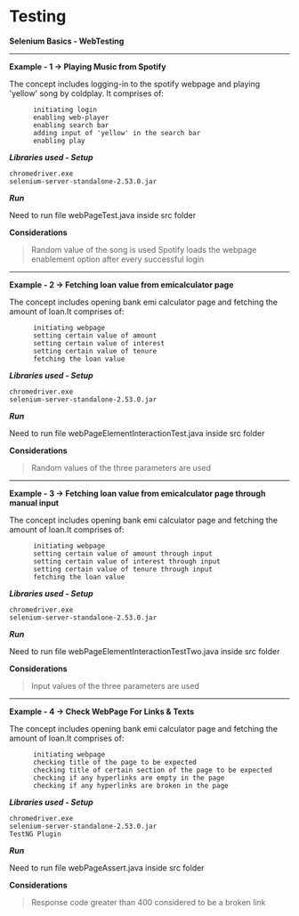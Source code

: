 # Testing

**Selenium Basics - WebTesting**

-----------------------------------------------------------------------------------
**Example - 1 -> Playing Music from Spotify**
  
  The concept includes logging-in to the spotify webpage and playing 'yellow' song by coldplay.
  It comprises of:
          
          initiating login 
          enabling web-player
          enabling search bar
          adding input of 'yellow' in the search bar
          enabling play


**_Libraries used - Setup_**

    chromedriver.exe
    selenium-server-standalone-2.53.0.jar

**_Run_**

  Need to run file webPageTest.java inside src folder
  
**Considerations** 

> Random value of the song is used 
> Spotify loads the webpage enablement option after every successful login




--------------------------------------------------------------------------------------------




**Example - 2 -> Fetching loan value from emicalculator page**
  
  The concept includes opening bank emi calculator page and fetching the amount of loan.It comprises of:
          
          initiating webpage
          setting certain value of amount
          setting certain value of interest
          setting certain value of tenure
          fetching the loan value


**_Libraries used - Setup_**

    chromedriver.exe
    selenium-server-standalone-2.53.0.jar

**_Run_**

  Need to run file webPageElementInteractionTest.java inside src folder
  
**Considerations** 

> Random values of the three parameters are used


--------------------------------------------------------------------------------------------




**Example - 3 -> Fetching loan value from emicalculator page through manual input**
  
  The concept includes opening bank emi calculator page and fetching the amount of loan.It comprises of:
          
          initiating webpage
          setting certain value of amount through input
          setting certain value of interest through input
          setting certain value of tenure through input
          fetching the loan value


**_Libraries used - Setup_**

    chromedriver.exe
    selenium-server-standalone-2.53.0.jar

**_Run_**

  Need to run file webPageElementInteractionTestTwo.java inside src folder
  
**Considerations** 

> Input values of the three parameters are used


--------------------------------------------------------------------------------------------




**Example - 4 -> Check WebPage For Links & Texts**

The concept includes opening bank emi calculator page and fetching the amount of loan.It comprises of:
          
          initiating webpage
          checking title of the page to be expected
          checking title of certain section of the page to be expected
          checking if any hyperlinks are empty in the page
          checking if any hyperlinks are broken in the page


**_Libraries used - Setup_**

    chromedriver.exe
    selenium-server-standalone-2.53.0.jar
    TestNG Plugin

**_Run_**

  Need to run file webPageAssert.java inside src folder
  
**Considerations** 

> Response code greater than 400 considered to be a broken link

